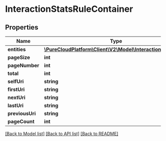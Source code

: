 # InteractionStatsRuleContainer

## Properties
Name | Type | Description | Notes
------------ | ------------- | ------------- | -------------
**entities** | [**\PureCloudPlatform\Client\V2\Model\InteractionStatsRule[]**](InteractionStatsRule.md) |  | [optional] 
**pageSize** | **int** |  | [optional] 
**pageNumber** | **int** |  | [optional] 
**total** | **int** |  | [optional] 
**selfUri** | **string** |  | [optional] 
**firstUri** | **string** |  | [optional] 
**nextUri** | **string** |  | [optional] 
**lastUri** | **string** |  | [optional] 
**previousUri** | **string** |  | [optional] 
**pageCount** | **int** |  | [optional] 

[[Back to Model list]](../README.md#documentation-for-models) [[Back to API list]](../README.md#documentation-for-api-endpoints) [[Back to README]](../README.md)


